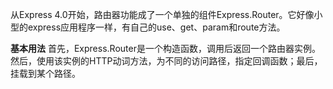 从Express 4.0开始，路由器功能成了一个单独的组件Express.Router。它好像小型的express应用程序一样，有自己的use、get、param和route方法。

**基本用法**
首先，Express.Router是一个构造函数，调用后返回一个路由器实例。然后，使用该实例的HTTP动词方法，为不同的访问路径，指定回调函数；最后，挂载到某个路径。